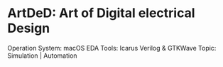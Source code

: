 # ArtDeD: Art of Digital electrical Design
Operation System: macOS
EDA Tools: Icarus Verilog &  GTKWave
Topic: Simulation | Automation
